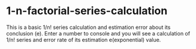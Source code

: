 # 1-n-factorial-series-calculation
This is a basic 1/n! series calculation and estimation error about its conclusion (e).
Enter a number to console and you will see a calculation of 1/n! series and error rate of its estimation e(exponential) value.
